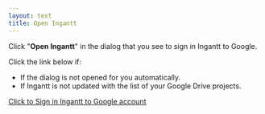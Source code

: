 ```yaml
---
layout: text
title: Open Ingantt
---
```


Click "**Open Ingantt**" in the dialog that you see to sign in Ingantt to Google.

Click the link below if:

* If the dialog is not opened for you automatically.
* If Ingantt is not updated with the list of your Google Drive projects.

<p><a id="redirectLink" href="#" onclick="redirectToDesktop()">Click to Sign in Ingantt to Google account</a></p>

<script type="text/javascript">
    function findUrlParameter(parameterName) {
      let result = null;
      const searchParams = new URLSearchParams(location.search);
      if (searchParams.has(parameterName)) {
        result = searchParams.get(parameterName);
      }
      return result;
    }

    let appLinkUrl = '';

    function redirectToDesktop() {
      if (appLinkUrl == '') {
        const appLinkScheme = "ingantt-scheme";
        const appLinkAuthority = "ingantt.com";
        const idToken = findUrlParameter("id_token");
        const accessToken = findUrlParameter("access_token");
        appLinkUrl = `${appLinkScheme}://${appLinkAuthority}/google-auth?access_token=${accessToken}&id_token=${idToken}`;
        const linkElement = document.getElementById('redirectLink');
        linkElement.href = appLinkUrl;
        linkElement.removeAttribute('onclick');
      }
      setTimeout(() => {
        window.location.href = appLinkUrl;
      }, 100);
      return false;
    }
    window.onload = redirectToDesktop();
</script>
